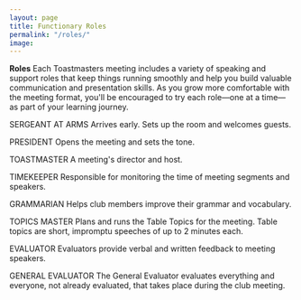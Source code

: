 ```yaml
---
layout: page
title: Functionary Roles
permalink: "/roles/"
image: 
---
```


**Roles**
Each Toastmasters meeting includes a variety of speaking and support roles that keep things running smoothly and help you build valuable communication and presentation skills.
As you grow more comfortable with the meeting format, you'll be encouraged to try each role—one at a time—as part of your learning journey.

SERGEANT AT ARMS
Arrives early. Sets up the room and welcomes guests.

PRESIDENT
Opens the meeting and sets the tone.

TOASTMASTER
A meeting's director and host.

TIMEKEEPER
Responsible for monitoring the time of meeting segments and speakers.

GRAMMARIAN
Helps club members improve their grammar and vocabulary.

TOPICS MASTER
Plans and runs the Table Topics for the meeting. Table topics are short, impromptu speeches of up to 2 minutes each.

EVALUATOR 
Evaluators provide verbal and written feedback to meeting speakers.

GENERAL EVALUATOR
The General Evaluator evaluates everything and everyone, not already evaluated, that takes place during the club meeting.
